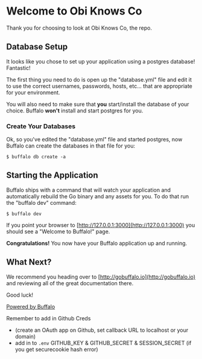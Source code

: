 # Welcome to Obi Knows Co

Thank you for choosing to look at Obi Knows Co, the repo.

## Database Setup

It looks like you chose to set up your application using a postgres database! Fantastic!

The first thing you need to do is open up the "database.yml" file and edit it to use the correct usernames, passwords, hosts, etc... that are appropriate for your environment.

You will also need to make sure that **you** start/install the database of your choice. Buffalo **won't** install and start postgres for you.

### Create Your Databases

Ok, so you've edited the "database.yml" file and started postgres, now Buffalo can create the databases in that file for you:

	$ buffalo db create -a
## Starting the Application

Buffalo ships with a command that will watch your application and automatically rebuild the Go binary and any assets for you. To do that run the "buffalo dev" command:

	$ buffalo dev

If you point your browser to [http://127.0.0.1:3000](http://127.0.0.1:3000) you should see a "Welcome to Buffalo!" page.

**Congratulations!** You now have your Buffalo application up and running.


## What Next?

We recommend you heading over to [http://gobuffalo.io](http://gobuffalo.io) and reviewing all of the great documentation there.

Good luck!


[Powered by Buffalo](http://gobuffalo.io)


Remember to add in Github Creds 
- (create an OAuth app on Github, set callback URL to localhost or your domain)
- add in to `.env` GITHUB_KEY & GITHUB_SECRET & SESSION_SECRET (if you get securecookie hash error)